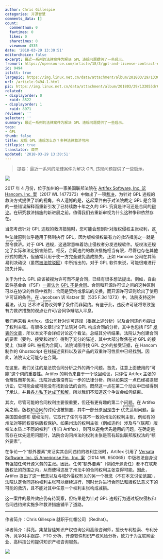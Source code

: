 ```yaml
---
author: Chris Gillespie
categories: 开源智慧
comments_data: []
count:
  commentnum: 0
  favtimes: 0
  likes: 0
  sharetimes: 0
  viewnum: 4535
date: '2018-03-29 13:30:51'
editorchoice: false
excerpt: 最近一系列的法律案件为解决 GPL 违规问题提供了一些启示。 
fromurl: https://opensource.com/article/18/3/gpl-and-license-contract-debate
id: 9494
islctt: true
largepic: https://img.linux.net.cn/data/attachment/album/201803/29/133055dr0c9yzy77s319cs.png
url: /article-9494-1.html
pic: https://img.linux.net.cn/data/attachment/album/201803/29/133055dr0c9yzy77s319cs.png.thumb.jpg
related:
- displayorder: 0
  raid: 8522
- displayorder: 1
  raid: 8971
reviewer: ''
selector: ''
summary: 最近一系列的法律案件为解决 GPL 违规问题提供了一些启示。 
tags:
- GPL
thumb: false
title: 发现 GPL 违规怎么办？多种法律救济可用
titlepic: true
translator: 薛亮
updated: '2018-03-29 13:30:51'
---
```



> 
> 提要：最近一系列的法律案件为解决 GPL 违规问题提供了一些启示。 
> 
> 
> 


![](/data/attachment/album/201803/29/133055dr0c9yzy77s319cs.png)


2017 年 4 月份，位于加州的一家美国联邦法院在 [Artifex Software, Inc. 诉 Hancom, Inc. 案](/article-8522-1.html)（2017 WL 1477373）中做出了一项[裁决](https://www.fsf.org/blogs/licensing/update-on-artifex-v-hancom-gnu-gpl-compliance-case-1)，为针对 GPL 违规的救济方式提供了新的视角。令人遗憾的是，这起案件由于对法院裁定 GPL 是合同的一些错误解释而重新引发了已持续数十年之久的 GPL 究竟是许可还是合同的[辩论](/article-8971-1.html)。在研究救济措施的新进展之前，值得我们去重新审视为什么这种争辩依然存在。


当您考虑针对 GPL 违规的救济措施时，您可能会想到针对版权侵权主张权利，这种法律原则似乎适用于强制执行 GPL，因为版权侵权最有力的救济措施之一就是<ruby> 禁令救济 <rp>  （ </rp> <rt>  injunctive relief </rt> <rp>  ） </rp></ruby>。对于 GPL 违规，这通常意味着防止侵权者分发违规软件。版权法还规定了实际和法定损害赔偿。相反，合同违约的救济措施相当有限，尽管也存在其他形式的救济，但通常只用于使一方完全避免造成损失。正如 Hancom 公司在其简易判决动议（虽然[被法院驳回](/article-8971-1.html)）中所指出的，对于 GPL 软件来说，可能很难进行损失计算。


关于为什么 GPL 应该被视为许可而不是合同，已经有很多想法提出。例如，自由软件基金会（FSF）[一直认为](https://www.gnu.org/philosophy/enforcing-gpl.en.html) [GPL 不是合同](https://www.gnu.org/philosophy/enforcing-gpl.en.html)。合同和开源许可证之间的这种区别可以在协议的性质中找到：合同是契约或承诺的交换，而开源许可证则给出了使用许可证的条件。在 Jacobsen 诉 Katzer 案（535 F.3d 1373）中，法院支持这种看法，认为<ruby> 艺术许可协议 <rp>  （ </rp> <rt>  Artistic License </rt> <rp>  ） </rp></ruby>列举了条件而非契约。有鉴于此，违反许可证将导致强有力救济措施的观点让许可/合同争辩陷入平息。


我们再来看 Artifex，该公司针对许可违规（根据上述分析）以及合同违约均提出了权利主张。有很多文章讨论了法院对 GPL 构成合同的分析，其中也包括 FSF [发表的文章](https://www.fsf.org/blogs/licensing/motion-to-dismiss-denied-in-recent-gnu-gpl-case)，所以本文不会详细讨论这个看法。总结其分析结果，法院认为创建合同的要素（要约、接受和对价）得到了充分的陈述，其中大部分聚焦在对 GPL 的接受上（如果 GPL 被视为合同）。法院试图寻找 GPL 之外的接受证据，在 Hancom 制作的 Ghostscript 在线描述资料以及该产品的双重许可性质中已经找到。因此，法院认定可能存在合同。


在这里，我们关注的是法院合同分析之外的两个问题。首先，注意上面使用的“可能”这个词的重要性。Artifex 的判令来自于一个驳回动议，只评估 Artifex 主张的合理性而非优劣。法院对此事没有进一步的法律分析。所以如果这一点已经被提起诉讼，它可能会或可能没有找到合法的合同。既然这一点在第二个动议中已经得到了承认，并且[各方私下达成了和解](https://www.artifex.com/news/artifex-and-hancom-reach-settlement-over-ghostscript-open-source-dispute/)，所以我们不知道这个争议会如何结束。


其次，尽管可能的合同权利主要很重要，但还有更有趣的第二个问题。在 Artifex 案之前，版权和合同的讨论也被搁置，其中一部分原因是由于<ruby> 优先适用 <rp>  （ </rp> <rt>  preemption </rt> <rp>  ） </rp></ruby>问题。当美国国会颁布<ruby> 版权法 <rp>  （ </rp> <rt>  Copyright Act </rt> <rp>  ） </rp></ruby>时，它取代了任何与其不一致的州法的权利主张，例如有的州法对等同权提供版权保护。如果州法的权利主张（例如违约）涉及与“（联邦）版权法本质上不同的权利”（引自 Artifex），则可以避免优先适用的问题。在确定是否存在优先适用问题时，法院会询问州法的权利主张是否有超出联邦版权法的“额外要素”。


在争论一个“额外要素”来证实其合同违约的权利主张时，Artifex 引用了 [Versata Software, Inc. 诉 Ameriprise Fin., Inc. 案](https://opensource.com/law/14/12/gplv2-court-decisions-versata)（2014 WL 950065）中版权法自身没有强加任何开源义务的主张。因此，任何“额外要素”（例如开源责任）都不在联邦版权法的范围之内，从而使得违反了州法中的合同权利主张变得可能。因此，Artifex 提出了这一概念以及与域外侵权有关的另一个概念（不在本文讨论范围），法院认定合同违约权利主张可以继续进行，同时允许进行合同法和版权法意义下的可能的救济，且不能对其中任意一个权利主张构成减损。


这一案件的最终效应仍有待观察，但结果是为针对 GPL 违规行为通过版权侵权和合同违约来实施多种救济措施铺平了道路。




---


作者简介：Chris Gillespie 就职于红帽公司（Redhat）。


译者简介：薛亮，集慧智佳知识产权咨询公司高级咨询师，擅长专利检索、专利分析、竞争对手跟踪、FTO 分析、开源软件知识产权风险分析，致力于为互联网企业、高科技公司提供知识产权咨询服务。


![](/data/attachment/album/201803/29/133023h9jszpat8palyppm.png)